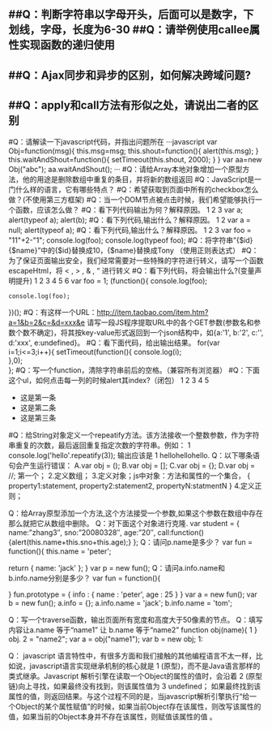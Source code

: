 
##Q：判断字符串以字母开头，后面可以是数字，下划线，字母，长度为6-30
##Q：请举例使用callee属性实现函数的递归使用
------------------------------------------------------------------------------
##Q：Ajax同步和异步的区别，如何解决跨域问题?
------------------------------------------------------------------------------
##Q：apply和call方法有形似之处，请说出二者的区别
------------------------------------------------------------------------------
#Q：请解读一下javascript代码，并指出问题所在
···javascript
var Obj=function(msg){
    this.msg=msg;
    this.shout=function(){
		alert(this.msg);
	}
	this.waitAndShout=function(){
    	setTimeout(this.shout, 2000);
    }
}
var aa=new Obj("abc");
aa.waitAndShout();
···
#Q：请给Array本地对象增加一个原型方法，他的用途是删除数组中重复的条目，并将新的数组返回
#Q：JavaScript是一门什么样的语言，它有哪些特点？
#Q：希望获取到页面中所有的checkbox怎么做？(不使用第三方框架)
#Q：当一个DOM节点被点击时候，我们希望能够执行一个函数，应该怎么做？
#Q：看下列代码输出为何？解释原因。
1
2
3	var a;
alert(typeof a);
alert(b);
#Q：看下列代码,输出什么？解释原因。
1
2	var a = null;
alert(typeof a); 
#Q：看下列代码,输出什么？解释原因。
1
2
3	var foo = "11"+2-"1";
console.log(foo);
console.log(typeof foo);
#Q：将字符串”<tr><td>{$id}</td><td>{$name}</td></tr>”中的{$id}替换成10，{$name}替换成Tony （使用正则表达式）
#Q：为了保证页面输出安全，我们经常需要对一些特殊的字符进行转义，请写一个函数escapeHtml，将 <  , > , & , “  进行转义
#Q：看下列代码，将会输出什么?(变量声明提升)
1
2
3
4
5
6	var foo = 1;
(function(){
    console.log(foo);
    
    console.log(foo);
})();
#Q：有这样一个URL：http://item.taobao.com/item.htm?a=1&b=2&c=&d=xxx&e 请写一段JS程序提取URL中的各个GET参数(参数名和参数个数不确定)，将其按key-value形式返回到一个json结构中，如{a:'1', b:'2', c:'', d:'xxx', e:undefined}。
#Q：看下面代码，给出输出结果。
	for(var i=1;i<=3;i++){
  setTimeout(function(){
      console.log(i);    
  },0);  
};
#Q：写一个function，清除字符串前后的空格。（兼容所有浏览器）
#Q：下面这个ul，如何点击每一列的时候alert其index?（闭包）
1
2
3
4
5	<ul id=”test”>
<li>这是第一条</li>
<li>这是第二条</li>
<li>这是第三条</li>
</ul>
#Q：给String对象定义一个repeatify方法。该方法接收一个整数参数，作为字符串重复的次数，最后返回重复指定次数的字符串。例如：
1	console.log('hello'.repeatify(3));
输出应该是
1	hellohellohello.
Q：以下哪条语句会产生运行错误： 
A.var obj = ();           B.var obj = [];        C.var obj = {};        D.var obj = //; 
第一个；
2.定义数组；
3.定义对象；js中对象：方法和属性的一个集合，
{
property1:statement,
property2:statement2,
propertyN:statmentN
}
4.定义正则；

Q：给Array原型添加一个方法,这个方法接受一个参数,如果这个参数在数组中存在那么就把它从数组中删除。
Q：对下面这个对象进行克隆. var student = { name:”zhang3″, sno:”20080328″, age:”20″, call:function(){alert(this.name+this.sno+this.age);} };
Q：请问p.name是多少？
var fun = function(){
this.name = 'peter';

return {
name: 'jack'
};
}
var p = new fun();
Q：请问a.info.name和b.info.name分别是多少？
var fun = function(){

}
fun.prototype = {
info : {
name : 'peter',
age : 25
}
}
var a = new fun();
var b = new fun();
a.info = {};
a.info.name = 'jack';
b.info.name = 'tom';

Q：写一个traverse函数，输出页面所有宽度和高度大于50像素的节点。
Q：填写内容让a.name 等于“name1” 让 b.name 等于“name2”
function obj(name){
    1 
}
obj.  2 = "name2";
var a = obj("name1");
var b = new obj;
1: 

Q： javascript 语言特性中，有很多方面和我们接触的其他编程语言不太一样，比如说，javascript语言实现继承机制的核心就是  1  (原型)，而不是Java语言那样的类式继承。Javascript 解析引擎在读取一个Object的属性的值时，会沿着  2  (原型链)向上寻找，如果最终没有找到，则该属性值为  3  undefined； 如果最终找到该属性的值，则返回结果。与这个过程不同的是，当javascript解析引擎执行“给一个Object的某个属性赋值”的时候，如果当前Object存在该属性，则改写该属性的值，如果当前的Object本身并不存在该属性，则赋值该属性的值 。


